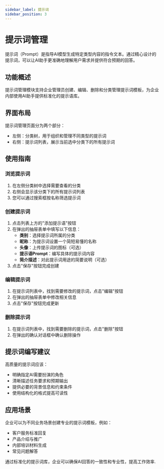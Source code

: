 ```yaml
---
sidebar_label: 提示词
sidebar_position: 3
---
```


# 提示词管理

提示词（Prompt）是指导AI模型生成特定类型内容的指令文本。通过精心设计的提示词，可以让AI助手更准确地理解用户需求并提供符合预期的回答。

## 功能概述

提示词管理模块支持企业管理员创建、编辑、删除和分类管理提示词模板，为企业内部使用AI助手提供标准化的提示语库。

## 界面布局

提示词管理页面分为两个部分：

- 左侧：分类树，用于组织和管理不同类型的提示词
- 右侧：提示词列表，展示当前选中分类下的所有提示词

## 使用指南

### 浏览提示词

1. 在左侧分类树中选择需要查看的分类
2. 右侧会显示该分类下的所有提示词列表
3. 您可以通过搜索框按名称筛选提示词

### 创建提示词

1. 点击列表上方的"添加提示语"按钮
2. 在弹出的抽屉表单中填写以下信息：
   - **类别**：选择提示词所属的分类
   - **昵称**：为提示词设置一个简短易懂的名称
   - **头像**：上传提示词的图标（可选）
   - **提示语Prompt**：编写具体的提示词内容
   - **简介描述**：对此提示词用途的简要说明（可选）
3. 点击"保存"按钮完成创建

### 编辑提示词

1. 在提示词列表中，找到需要修改的提示词，点击"编辑"按钮
2. 在弹出的抽屉表单中修改相关信息
3. 点击"保存"按钮完成更新

### 删除提示词

1. 在提示词列表中，找到需要删除的提示词，点击"删除"按钮
2. 在弹出的确认对话框中确认删除操作

## 提示词编写建议

高质量的提示词应该：

- 明确指定AI需要扮演的角色
- 清晰描述任务要求和预期输出
- 提供必要的背景信息和约束条件
- 使用结构化的格式提高可读性

## 应用场景

企业可以为不同业务场景创建专业的提示词模板，例如：

- 客户服务标准回复
- 产品介绍与推广
- 内部培训材料生成
- 常见问题解答

通过标准化的提示词库，企业可以确保AI回答的一致性和专业性，提高工作效率.
